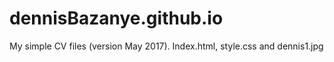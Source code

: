 # dennisBazanye.github.io
My simple CV files (version May 2017).
Index.html,
style.css and
dennis1.jpg
